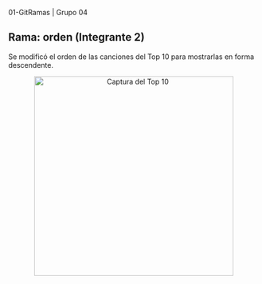 01-GitRamas | Grupo 04


## Rama: orden (Integrante 2)
Se modificó el orden de las canciones del Top 10 para mostrarlas en forma descendente.
<p align="center">
  <img src="img/captura.png" alt="Captura del Top 10" width="400"/>
</p>
